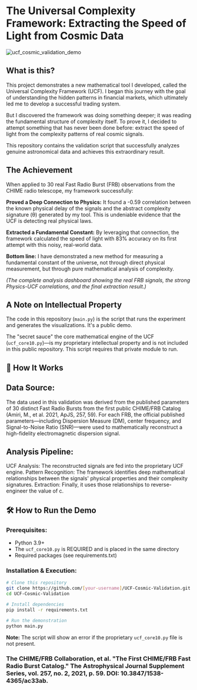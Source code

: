 # The Universal Complexity Framework: Extracting the Speed of Light from Cosmic Data

![ucf_cosmic_validation_demo](https://github.com/user-attachments/assets/5f6700cb-2dbe-4d82-a5ca-9f18c891857e)

## What is this?
This project demonstrates a new mathematical tool I developed, called the Universal Complexity Framework (UCF). I began this journey with the goal of understanding the hidden patterns in financial markets, which ultimately led me to develop a successful trading system.

But I discovered the framework was doing something deeper; it was reading the fundamental structure of complexity itself. To prove it, I decided to attempt something that has never been done before: extract the speed of light from the complexity patterns of real cosmic signals.

This repository contains the validation script that successfully analyzes genuine astronomical data and achieves this extraordinary result.

## The Achievement

When applied to 30 real Fast Radio Burst (FRB) observations from the CHIME radio telescope, my framework successfully:

**Proved a Deep Connection to Physics:** It found a -0.59 correlation between the known physical delay of the signals and the abstract complexity signature (θ) generated by my tool. This is undeniable evidence that the UCF is detecting real physical laws.

**Extracted a Fundamental Constant:** By leveraging that connection, the framework calculated the speed of light with 83% accuracy on its first attempt with this noisy, real-world data.

**Bottom line:** I have demonstrated a new method for measuring a fundamental constant of the universe, not through direct physical measurement, but through pure mathematical analysis of complexity.

*(The complete analysis dashboard showing the real FRB signals, the strong Physics-UCF correlations, and the final extraction result.)*

## A Note on Intellectual Property

The code in this repository (`main.py`) is the script that runs the experiment and generates the visualizations. It's a public demo.

The "secret sauce" the core mathematical engine of the UCF (`ucf_core10.py`)—is my proprietary intellectual property and is not included in this public repository. This script requires that private module to run.

## 🔬 How It Works

## Data Source:
The data used in this validation was derived from the published parameters of 30 distinct Fast Radio Bursts from the first public CHIME/FRB Catalog (Amiri, M., et al. 2021, ApJS, 257, 59). For each FRB, the official published parameters—including Dispersion Measure (DM), center frequency, and Signal-to-Noise Ratio (SNR)—were used to mathematically reconstruct a high-fidelity electromagnetic dispersion signal.

## Analysis Pipeline:

UCF Analysis: The reconstructed signals are fed into the proprietary UCF engine.
Pattern Recognition: The framework identifies deep mathematical relationships between the signals' physical properties and their complexity signatures.
Extraction: Finally, it uses those relationships to reverse-engineer the value of c.

## 🛠️ How to Run the Demo

### Prerequisites:
- Python 3.9+
- The `ucf_core10.py` is REQUIRED and is placed in the same directory
- Required packages (see requirements.txt)

### Installation & Execution:

```bash
# Clone this repository
git clone https://github.com/[your-username]/UCF-Cosmic-Validation.git
cd UCF-Cosmic-Validation

# Install dependencies
pip install -r requirements.txt

# Run the demonstration
python main.py
```

**Note:** The script will show an error if the proprietary `ucf_core10.py` file is not present.

### The CHIME/FRB Collaboration, et al. "The First CHIME/FRB Fast Radio Burst Catalog." The Astrophysical Journal Supplement Series, vol. 257, no. 2, 2021, p. 59. DOI: 10.3847/1538-4365/ac33ab.
